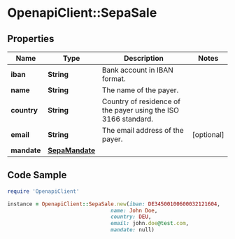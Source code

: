 # OpenapiClient::SepaSale

## Properties

Name | Type | Description | Notes
------------ | ------------- | ------------- | -------------
**iban** | **String** | Bank account in IBAN format. | 
**name** | **String** | The name of the payer. | 
**country** | **String** | Country of residence of the payer using the ISO 3166 standard. | 
**email** | **String** | The email address of the payer. | [optional] 
**mandate** | [**SepaMandate**](SepaMandate.md) |  | 

## Code Sample

```ruby
require 'OpenapiClient'

instance = OpenapiClient::SepaSale.new(iban: DE34500100600032121604,
                                 name: John Doe,
                                 country: DEU,
                                 email: john.doe@test.com,
                                 mandate: null)
```


